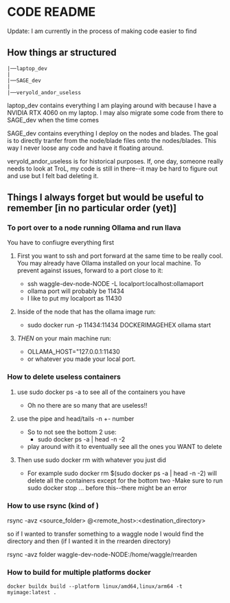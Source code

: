 # CODE README 

Update: I am currently in the process of making code easier to find

## How things ar structured

```
|──laptop_dev
|
|──SAGE_dev
|
|──veryold_andor_useless
```

laptop_dev contains everything I am playing around with because I have a NVIDIA RTX 4060 on my laptop. I may also migrate some code from there to SAGE_dev when the time comes 

SAGE_dev contains everything I deploy on the nodes and blades. The goal is to directly tranfer from the node/blade files onto the nodes/blades. This way I never loose any code and have it floating around. 

veryold_andor_useless is for historical purposes. If, one day, someone really needs to look at TroL, my code is still in there--it may be hard to figure out and use but I felt bad deleting it. 
## Things I always forget but would be useful to remember [in no particular order (yet)]

### To port over to a node running Ollama and run llava
You have to confiugre everything first


1. First you want to ssh and port forward at the same time to be really cool. You may already have Ollama installed on your local machine. To prevent against issues, forward to a port close to it:
    - ssh waggle-dev-node-NODE -L localport:localhost:ollamaport
    - ollama port will probably be 11434
    - I like to put my localport as 11430

2. Inside of the node that has the ollama image run: 
    - sudo docker run -p 11434:11434 DOCKERIMAGEHEX ollama start

3. *THEN* on your main machine run:
    - OLLAMA_HOST="127.0.0.1:11430
    - or whatever you made your local port. 

### How to delete useless containers 

1. use sudo docker ps -a to see all of the containers you have  
    - Oh no there are so many that are useless!!

2. use the pipe and head/tails -n +- number
    - So to not see the bottom 2 use: 
        - sudo docker ps -a | head -n -2
    - play around with it to eventually see all the ones you WANT to delete

3. Then use sudo docker rm with whatever you just did
    - For example sudo docker rm $(sudo docker ps -a | head -n -2) will delete all the containers except for the bottom two
    -Make sure to run sudo docker stop ... before this--there might be an error

### How to use rsync (kind of )

rsync -avz <source_folder> <user>@<remote_host>:<destination_directory>

so if I wanted to transfer something to a waggle node I would find the directory and then (if I wanted it in the rrearden directory) 

rsync -avz folder waggle-dev-node-NODE:/home/waggle/rrearden 


### How to build for multiple platforms docker

```
docker buildx build --platform linux/amd64,linux/arm64 -t myimage:latest .
```


